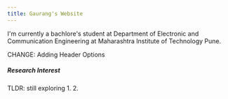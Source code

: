 ```yaml
---
title: Gaurang's Website
---
```


I'm currently a bachlore's student at Department of Electronic and Communication Engineering at Maharashtra Institute of Technology Pune. 

CHANGE: Adding Header Options

##### Research Interest
TLDR: still exploring
1. 
2. 
